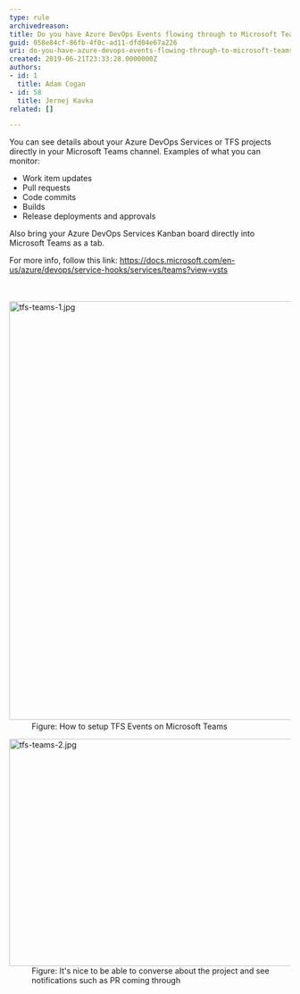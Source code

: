 ```yaml
---
type: rule
archivedreason: 
title: Do you have Azure DevOps Events flowing through to Microsoft Teams?
guid: 058e84cf-86fb-4f0c-ad11-dfd04e67a226
uri: do-you-have-azure-devops-events-flowing-through-to-microsoft-teams
created: 2019-06-21T23:33:28.0000000Z
authors:
- id: 1
  title: Adam Cogan
- id: 58
  title: Jernej Kavka
related: []

---
```



<p class="ssw15-rteElement-P">You can see details&#160;about your Azure DevOps Services or TFS&#160;projects directly in your Microsoft Teams channel. Examples of what you can monitor&#58;</p><ul><li>Work item updates</li><li>Pull requests</li><li>Code commits</li><li>Builds</li><li>Release deployments and approvals</li></ul><p class="ssw15-rteElement-P">Also bring your Azure DevOps Services Kanban board directly into Microsoft Teams as a tab.</p><div>​For more info, follow this link&#58; <a href="https&#58;//docs.microsoft.com/en-us/azure/devops/service-hooks/services/teams?view=vsts">https&#58;//docs.microsoft.com/en-us/azure/devops/service-hooks/services/teams?view=vsts</a><br></div>
<br><excerpt class='endintro'></excerpt><br>
<dl class="image"><dt><img src="/PublishingImages/tfs-teams-1.jpg" alt="tfs-teams-1.jpg" style="width&#58;750px;" />​</dt><dd>Figure&#58;&#160;How to setup TFS Events on Microsoft Teams​<br></dd></dl><dl class="image"><dt><img src="/PublishingImages/tfs-teams-2.jpg" alt="tfs-teams-2.jpg" style="width&#58;750px;height&#58;407px;" /></dt><dd>Figure&#58;&#160;It's nice to be able to converse about the project and see notifications such as PR coming through<span style="color&#58;#444444;">​</span></dd></dl>


